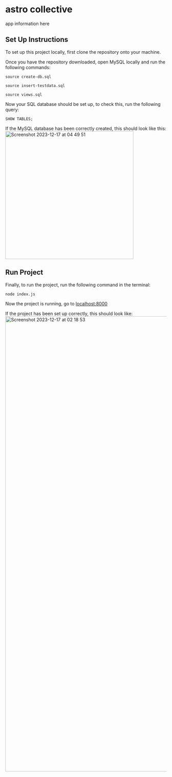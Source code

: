 # astro collective

app information here

## Set Up Instructions
To set up this project locally, first clone the repository onto your machine.

Once you have the repository downloaded, open MySQL locally and run the following commands:
```
source create-db.sql
```
```
source insert-testdata.sql
```
```
source views.sql
```
Now your SQL database should be set up, to check this, run the following query:
```
SHOW TABLES;
```
If the MySQL database has been correctly created, this should look like this:
<img width="400" alt="Screenshot 2023-12-17 at 04 49 51" src="https://github.com/keeley1/astro-collective/assets/116581328/1180df9e-755d-49cc-b6b0-820dfd5bb3f2">

## Run Project
Finally, to run the project, run the following command in the terminal:
```
node index.js
```
Now the project is running, go to [localhost:8000](http://localhost:8000/)

If the project has been set up correctly, this should look like: 
<img width="1424" alt="Screenshot 2023-12-17 at 02 18 53" src="https://github.com/keeley1/astro-collective/assets/116581328/252770bf-5380-4e58-bfca-7b5fbd97c32c">


